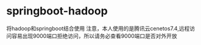 # springboot-hadoop
将hadoop和springboot结合使用
注意，本人使用的是腾讯云cenetos7.4,远程访问容易出现9000端口拒绝访问，所以请务必查看9000端口是否对外开放
